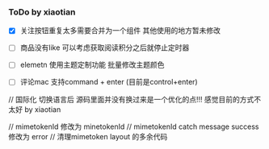 ### ToDo by xiaotian

- [x] 关注按钮重复太多需要合并为一个组件 其他使用的地方暂未修改
- [ ] 商品没有like 可以考虑获取阅读积分之后就停止定时器
- [ ] elemetn 使用主题定制功能 批量修改主题颜色
- [ ] 评论mac 支持command + enter (目前是control+enter)



// 国际化
切换语言后 源码里面并没有换过来是一个优化的点!!! 感觉目前的方式不太好 by xiaotian

// mimetokenId 修改为 minetokenId
// mimetokenId catch message success 修改为 error
// 清理mimetoken layout 的多余代码
